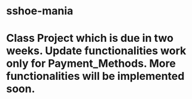 # sshoe-mania

# Class Project which is due in two weeks. Update functionalities work only for Payment_Methods. More functionalities will be implemented soon. 
